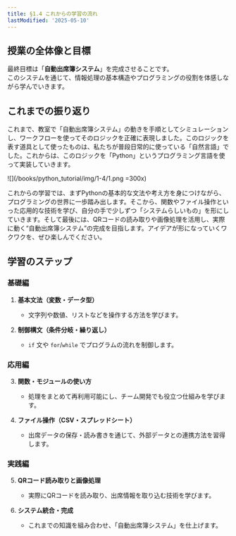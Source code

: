 ```yaml
---
title: §1.4 これからの学習の流れ
lastModified: '2025-05-10'
---
```


## 授業の全体像と目標

最終目標は「**自動出席簿システム**」を完成させることです。  
このシステムを通じて、情報処理の基本構造やプログラミングの役割を体感しながら学んでいきます。

## これまでの振り返り

これまで、教室で「自動出席簿システム」の動きを手順としてシミュレーションし、ワークフローを使ってそのロジックを正確に表現しました。このロジックを表す道具として使ったものは、私たちが普段日常的に使っている「自然言語」でした。これからは、このロジックを「Python」というプログラミング言語を使って実装していきます。

![](/books/python_tutorial/img/1-4/1.png =300x)

これからの学習では、まずPythonの基本的な文法や考え方を身につけながら、プログラミングの世界に一歩踏み出します。そこから、関数やファイル操作といった応用的な技術を学び、自分の手で少しずつ「システムらしいもの」を形にしていきます。そして最後には、QRコードの読み取りや画像処理を活用し、実際に動く“自動出席簿システム”の完成を目指します。アイデアが形になっていくワクワクを、ぜひ楽しんでください。

## 学習のステップ

### 基礎編

1. **基本文法（変数・データ型）**

    - 文字列や数値、リストなどを操作する方法を学びます。

2. **制御構文（条件分岐・繰り返し）**
    - `if` 文や `for`/`while` でプログラムの流れを制御します。

### 応用編

3. **関数・モジュールの使い方**

    - 処理をまとめて再利用可能にし、チーム開発でも役立つ仕組みを学びます。

4. **ファイル操作（CSV・スプレッドシート）**
    - 出席データの保存・読み書きを通じて、外部データとの連携方法を習得します。

### 実践編

5. **QRコード読み取りと画像処理**

    - 実際にQRコードを読み取り、出席情報を取り込む技術を学びます。

6. **システム統合・完成**
    - これまでの知識を組み合わせ、「自動出席簿システム」を仕上げます。
